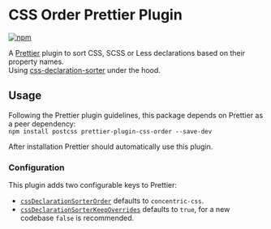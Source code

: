 # CSS Order Prettier Plugin
[![npm][npm-badge]][npm]

A [Prettier](https://prettier.io/) plugin to sort CSS, SCSS or Less declarations based on their property names.  
Using [css-declaration-sorter](https://github.com/Siilwyn/css-declaration-sorter/) under the hood.

## Usage
Following the Prettier plugin guidelines, this package depends on Prettier as a peer dependency:  
`npm install postcss prettier-plugin-css-order --save-dev`

After installation Prettier should automatically use this plugin.

### Configuration
This plugin adds two configurable keys to Prettier:
- [`cssDeclarationSorterOrder`](https://github.com/Siilwyn/css-declaration-sorter#order) defaults to `concentric-css`.
- [`cssDeclarationSorterKeepOverrides`](https://github.com/Siilwyn/css-declaration-sorter#keepoverrides) defaults to `true`, for a new codebase `false` is recommended.

[npm]: https://www.npmjs.com/package/prettier-plugin-css-order
[npm-badge]: https://tinyshields.dev/npm/prettier-plugin-css-order.svg
